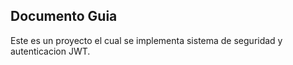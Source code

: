 
## Documento Guia

Este es un proyecto el cual se implementa sistema de seguridad y autenticacion JWT.